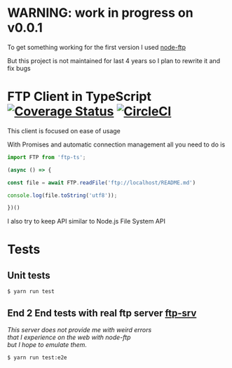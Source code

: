 # WARNING: work in progress on v0.0.1

To get something working for the first version I used [node-ftp](https://github.com/mscdex/node-ftp) 

But this project is not maintained for last 4 years so I plan to rewrite it and fix bugs

# FTP Client in TypeScript [![Coverage Status](https://coveralls.io/repos/github/KonradKuznicki/ftp-ts/badge.svg?branch=master)](https://coveralls.io/github/KonradKuznicki/ftp-ts?branch=master) [![CircleCI](https://circleci.com/gh/KonradKuznicki/ftp-ts.svg?style=svg)](https://circleci.com/gh/KonradKuznicki/ftp-ts)

This client is focused on ease of usage 
 
With Promises and automatic connection management all you need to do is

```TypeScript
import FTP from 'ftp-ts';

(async () => {

const file = await FTP.readFile('ftp://localhost/README.md')

console.log(file.toString('utf8'));

})()
```

I also try to keep API similar to Node.js File System API

# Tests 

## Unit tests
`$ yarn run test`

## End 2 End tests with real ftp server [ftp-srv](https://github.com/trs/ftp-srv) 
_This server does not provide me with weird errors 
<br> that I experience on the web with node-ftp
<br> but I hope to emulate them._
 
`$ yarn run test:e2e`
